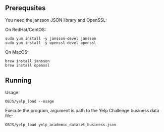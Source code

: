 
Prerequsites
----------------------------------------------------------------

You need the jansson JSON library and OpenSSL:

On RedHat/CentOS:

    sudo yum install -y jansson-devel jansson
    sudo yum install -y openssl-devel openssl

On MacOS:

    brew install jansson
    brew install openssl


Running
----------------------------------------------------------------

Usage:

    OBJS/yelp_load --usage

Execute the program, argument is path to the Yelp Challenge business data file:

    OBJS/yelp_load yelp_academic_dataset_business.json
